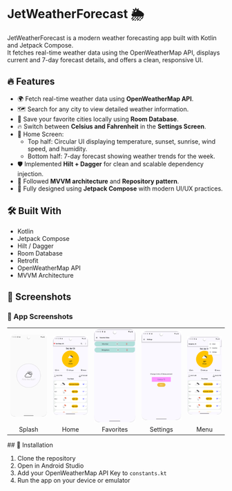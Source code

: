 # JetWeatherForecast 🌦️

JetWeatherForecast is a modern weather forecasting app built with Kotlin and Jetpack Compose.  
It fetches real-time weather data using the OpenWeatherMap API, displays current and 7-day forecast details, and offers a clean, responsive UI.

## 🔥 Features

- 🌍 Fetch real-time weather data using **OpenWeatherMap API**.
- 🗺️ Search for any city to view detailed weather information.
- 💾 Save your favorite cities locally using **Room Database**.
- 🔥 Switch between **Celsius and Fahrenheit** in the **Settings Screen**.
- 🏡 Home Screen:
  - Top half: Circular UI displaying temperature, sunset, sunrise, wind speed, and humidity.
  - Bottom half: 7-day forecast showing weather trends for the week.
- 🛡️ Implemented **Hilt + Dagger** for clean and scalable dependency injection.
- 🧠 Followed **MVVM architecture** and **Repository pattern**.
- 🎨 Fully designed using **Jetpack Compose** with modern UI/UX practices.

## 🛠️ Built With

- Kotlin
- Jetpack Compose
- Hilt / Dagger
- Room Database
- Retrofit
- OpenWeatherMap API
- MVVM Architecture

## 📸 Screenshots
<h3>📸 App Screenshots</h3>

<table>
  <tr>
    <td><img src="screenshots/splash_screen.png" width="180"/></td>
    <td><img src="screenshots/home_screen.png" width="180"/></td>
    <td><img src="screenshots/favorites_list_screen.png" width="180"/></td>
    <td><img src="screenshots/Settings_Screen.png" width="180"/></td>
    <td><img src="screenshots/menu_screen.png" width="180"/></td>
  </tr>
  <tr>
    <td><center>Splash</center></td>
    <td><center>Home</center></td>
    <td><center>Favorites</center></td>
    <td><center>Settings</center></td>
    <td><center>Menu</center></td>
  </tr>
</table>
## 📂 Installation

1. Clone the repository
2. Open in Android Studio
3. Add your OpenWeatherMap API Key to `constants.kt`
4. Run the app on your device or emulator
